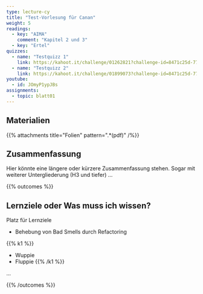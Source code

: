 ```yaml
---
type: lecture-cy
title: "Test-Vorlesung für Canan"
weight: 5
readings:
  - key: "AIMA"
    comment: "Kapitel 2 und 3"
  - key: "Ertel"
quizzes:
  - name: "Testquizz 1"
    link: https://kahoot.it/challenge/01262821?challenge-id=8471c25d-77c6-4c83-b473-6edcacfcb770_1629455219268
  - name: "Testquizz 2"
    link: https://kahoot.it/challenge/01899073?challenge-id=8471c25d-77c6-4c83-b473-6edcacfcb770_1629456236499
youtube:
  - id: JOmyP1ypJBs
assignments:
  - topic: blatt01
---
```



## Materialien

{{% attachments title="Folien" pattern=".*(pdf)" /%}}


## Zusammenfassung

Hier könnte eine längere oder kürzere Zusammenfassung stehen. Sogar mit weiterer Untergliederung (H3 und tiefer) ...


{{% outcomes %}}
## Lernziele oder Was muss ich wissen?

Platz für Lernziele
*   Behebung von Bad Smells durch Refactoring


{{% k1 %}}
-   Wuppie
-   Fluppie
{{% /k1 %}}

...

{{% /outcomes %}}
